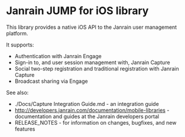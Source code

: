 # Janrain JUMP for iOS library

This library provides a native iOS API to the Janrain user management platform.

It supports:

 * Authentication with Janrain Engage
 * Sign-in to, and user session management with, Janrain Capture
 * Social two-step registration and traditional registration with Janrain Capture
 * Broadcast sharing via Engage

See also:

 * ./Docs/Capture Integration Guide.md - an integration guide
 * http://developers.janrain.com/documentation/mobile-libraries - documentation 
   and guides at the Janrain developers portal
 * RELEASE_NOTES - for information on changes, bugfixes, and new features
